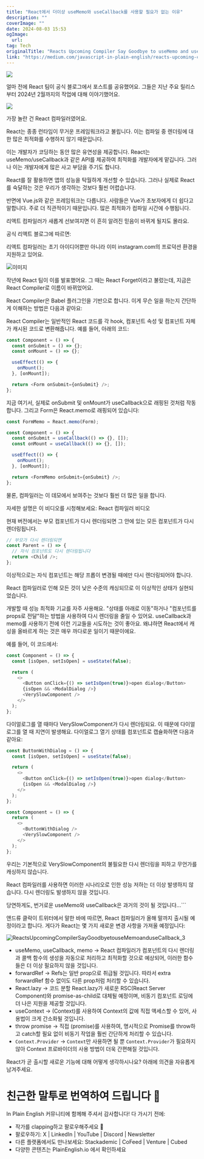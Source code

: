 ```yaml
---
title: "React에서 더이상 useMemo와 useCallback를 사용할 필요가 없는 이유"
description: ""
coverImage: ""
date: 2024-08-03 15:53
ogImage: 
  url: 
tag: Tech
originalTitle: "Reacts Upcoming Compiler Say Goodbye to useMemo and useCallback"
link: "https://medium.com/javascript-in-plain-english/reacts-upcoming-compiler-say-goodbye-to-usememo-and-usecallback-965e88cd4d79"
---
```




<img src="/assets/img/ReactsUpcomingCompilerSayGoodbyetouseMemoanduseCallback_0.png" />

얼마 전에 React 팀이 공식 블로그에서 포스트를 공유했어요. 그들은 지난 주요 릴리스부터 2024년 2월까지의 작업에 대해 이야기했어요.

<img src="/assets/img/ReactsUpcomingCompilerSayGoodbyetouseMemoanduseCallback_1.png" />

가장 놀란 건 React 컴파일러였어요.

<div class="content-ad"></div>

React는 종종 런타임이 무거운 프레임워크라고 불립니다. 이는 컴파일 중 렌더링에 대한 많은 최적화를 수행하지 않기 때문입니다.

이는 개발자가 코딩하는 동안 많은 유연성을 제공합니다. React는 useMemo/useCallback과 같은 API를 제공하여 최적화를 개발자에게 맡깁니다. 그러나 이는 개발자에게 많은 사고 부담을 주기도 합니다.

React를 잘 활용하면 앱의 성능을 탁월하게 개선할 수 있습니다. 그러나 실제로 React를 숙달하는 것은 우리가 생각하는 것보다 훨씬 어렵습니다.

반면에 Vue.js와 같은 프레임워크는 다릅니다. 사람들은 Vue가 초보자에게 더 쉽다고 말합니다. 주로 더 직관적이기 때문입니다. 많은 최적화가 컴파일 시간에 수행됩니다.

<div class="content-ad"></div>

리액트 컴파일러가 새롭게 선보여지면 이 흔히 알려진 믿음이 바뀌게 될지도 몰라요.

공식 리액트 블로그에 따르면:

리액트 컴파일러는 초기 아이디어뿐만 아니라 이미 instagram.com의 프로덕션 환경을 지원하고 있어요.

![이미지](/assets/img/ReactsUpcomingCompilerSayGoodbyetouseMemoanduseCallback_2.png)

<div class="content-ad"></div>

작년에 React 팀이 이를 발표했어요. 그 때는 React Forget이라고 불렀는데, 지금은 React Compiler로 이름이 바뀌었어요.

React Compiler은 Babel 플러그인을 기반으로 합니다. 이게 무슨 일을 하는지 간단하게 이해하는 방법은 다음과 같아요:

React Compiler는 일반적인 React 코드를 각 hook, 컴포넌트 속성 및 컴포넌트 자체가 캐시된 코드로 변환해줍니다. 예를 들어, 아래의 코드:

```js
const Component = () => {
  const onSubmit = () => {};
  const onMount = () => {};

  useEffect(() => {
    onMount();
  }, [onMount]);

  return <Form onSubmit={onSubmit} />;
};
```

<div class="content-ad"></div>

지금 여기서, 실제로 onSubmit 및 onMount가 useCallback으로 래핑된 것처럼 작동합니다. 그리고 Form은 React.memo로 래핑되어 있습니다:

```js
const FormMemo = React.memo(Form);

const Component = () => {
  const onSubmit = useCallback(() => {}, []);
  const onMount = useCallback(() => {}, []);

  useEffect(() => {
    onMount();
  }, [onMount]);

  return <FormMemo onSubmit={onSubmit} />;
};
```

물론, 컴파일러는 이 데모에서 보여주는 것보다 훨씬 더 많은 일을 합니다.

자세한 설명은 이 비디오를 시청해보세요: React 컴파일러 비디오

<div class="content-ad"></div>

현재 버전에서는 부모 컴포넌트가 다시 렌더링되면 그 안에 있는 모든 컴포넌트가 다시 렌더링됩니다.

```js
// 부모가 다시 렌더링되면
const Parent = () => {
  // 자식 컴포넌트도 다시 렌더링됩니다
  return <Child />;
};
```

이상적으로는 자식 컴포넌트는 해당 프롭이 변경될 때에만 다시 렌더링되어야 합니다.

React 컴파일러로 인해 모든 것이 낮은 수준의 캐싱되므로 이 이상적인 상태가 실현되었습니다.

<div class="content-ad"></div>

개발할 때 성능 최적화 기교를 자주 사용해요. "상태를 아래로 이동"하거나 "컴포넌트를 props로 전달"하는 방법을 사용하여 다시 렌더링을 줄일 수 있어요. useCallback과 memo를 사용하기 전에 이런 기교들을 시도하는 것이 좋아요. 왜냐하면 React에서 캐싱을 올바르게 하는 것은 매우 까다로운 일이기 때문이에요.

예를 들어, 이 코드에서:

```js
const Component = () => {
  const [isOpen, setIsOpen] = useState(false);

  return (
    <>
      <Button onClick={() => setIsOpen(true)}>open dialog</Button>
      {isOpen && <ModalDialog />}
      <VerySlowComponent />
    </>
  );
};
```

다이얼로그를 열 때마다 VerySlowComponent가 다시 렌더링되요. 이 때문에 다이얼로그를 열 때 지연이 발생해요. 다이얼로그 열기 상태를 컴포넌트로 캡슐화하면 다음과 같아요:

<div class="content-ad"></div>

```js
const ButtonWithDialog = () => {
  const [isOpen, setIsOpen] = useState(false);

  return (
    <>
      <Button onClick={() => setIsOpen(true)}>open dialog</Button>
      {isOpen && <ModalDialog />}
    </>
  );
};

const Component = () => {
  return (
    <>
      <ButtonWithDialog />
      <VerySlowComponent />
    </>
  );
};
```

우리는 기본적으로 VerySlowComponent의 불필요한 다시 렌더링을 피하고 무언가를 캐싱하지 않습니다.

React 컴파일러를 사용하면 이러한 시나리오로 인한 성능 저하는 더 이상 발생하지 않습니다. 다시 렌더링도 발생하지 않을 것입니다.

당연하게도, 번거로운 useMemo와 useCallback은 과거의 것이 될 것입니다...```

<div class="content-ad"></div>

앤드류 클락이 트위터에서 말한 바에 따르면, React 컴파일러가 올해 말까지 출시될 예정이라고 합니다. 게다가 React는 몇 가지 새로운 변경 사항을 가져올 예정입니다:

![ReactsUpcomingCompilerSayGoodbyetouseMemoanduseCallback_3](/assets/img/ReactsUpcomingCompilerSayGoodbyetouseMemoanduseCallback_3.png)

- useMemo, useCallback, memo → React 컴파일러가 컴포넌트의 다시 렌더링과 콜백 함수의 생성을 자동으로 처리하고 최적화할 것으로 예상되어, 이러한 함수들은 더 이상 필요하지 않을 것입니다.
- forwardRef → Refs는 일반 prop으로 취급될 것입니다. 따라서 extra forwardRef 함수 없이도 다른 prop처럼 처리할 수 있습니다.
- React.lazy → 코드 분할 React.lazy가 새로운 RSC(React Server Component)와 promise-as-child로 대체될 예정이며, 비동기 컴포넌트 로딩에 더 나은 지원을 제공할 것입니다.
- useContext → (Context)를 사용하여 Context의 값에 직접 액세스할 수 있어, 사용법이 크게 간소화될 것입니다.
- throw promise → 직접 (promise)를 사용하여, 명시적으로 Promise를 throw하고 catch할 필요 없이 비동기 작업을 훨씬 간단하게 처리할 수 있습니다.
- `Context.Provider` → `Context`만 사용하면 될 뿐 `Context.Provider`가 필요하지 않아 Context 프로바이더의 사용 방법이 더욱 간편해질 것입니다.

React가 곧 출시할 새로운 기능에 대해 어떻게 생각하시나요? 아래에 의견을 자유롭게 남겨주세요.

<div class="content-ad"></div>

# 친근한 말투로 번역하여 드립니다 🚀

In Plain English 커뮤니티에 함께해 주셔서 감사합니다! 다 가시기 전에:

- 작가를 clapping하고 팔로우해주세요 👏
- 팔로우하기: X | LinkedIn | YouTube | Discord | Newsletter
- 다른 플랫폼에서도 만나보세요: Stackademic | CoFeed | Venture | Cubed
- 다양한 콘텐츠는 PlainEnglish.io 에서 확인하세요
